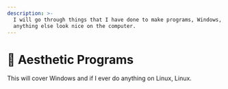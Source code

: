 ```yaml
---
description: >-
  I will go through things that I have done to make programs, Windows, or
  anything else look nice on the computer.
---
```


# 🌚 Aesthetic Programs

This will cover Windows and if I ever do anything on Linux, Linux.
